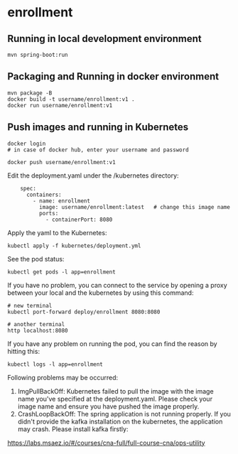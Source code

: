 # enrollment

## Running in local development environment

```
mvn spring-boot:run
```

## Packaging and Running in docker environment

```
mvn package -B
docker build -t username/enrollment:v1 .
docker run username/enrollment:v1
```

## Push images and running in Kubernetes

```
docker login 
# in case of docker hub, enter your username and password

docker push username/enrollment:v1
```

Edit the deployment.yaml under the /kubernetes directory:
```
    spec:
      containers:
        - name: enrollment
          image: username/enrollment:latest   # change this image name
          ports:
            - containerPort: 8080

```

Apply the yaml to the Kubernetes:
```
kubectl apply -f kubernetes/deployment.yml
```

See the pod status:
```
kubectl get pods -l app=enrollment
```

If you have no problem, you can connect to the service by opening a proxy between your local and the kubernetes by using this command:
```
# new terminal
kubectl port-forward deploy/enrollment 8080:8080

# another terminal
http localhost:8080
```

If you have any problem on running the pod, you can find the reason by hitting this:
```
kubectl logs -l app=enrollment
```

Following problems may be occurred:

1. ImgPullBackOff:  Kubernetes failed to pull the image with the image name you've specified at the deployment.yaml. Please check your image name and ensure you have pushed the image properly.
1. CrashLoopBackOff: The spring application is not running properly. If you didn't provide the kafka installation on the kubernetes, the application may crash. Please install kafka firstly:

https://labs.msaez.io/#/courses/cna-full/full-course-cna/ops-utility

